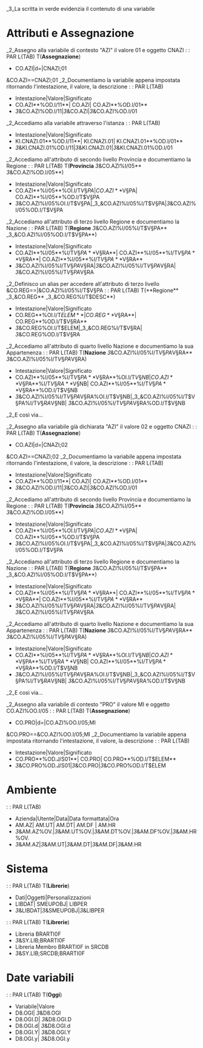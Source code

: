 _3_La scritta in verde evidenzia il contenuto di una variabile

# Attributi e Assegnazione
_2_Assegno alla variabile di contesto "AZI" il valore 01 e oggetto CNAZI
 :  : PAR L(TAB) T(**Assegnazione**)
- CO.AZI|d=|CNAZI;01

&CO.AZI==CNAZI;01
_2_Documentiamo la variabile appena impostata ritornando l'intestazione, il valore, la descrizione
 :  : PAR L(TAB)
- Intestazione|Valore|Significato
-  CO.AZI**%OD.I/11**| CO.AZI| CO.AZI**%OD.I/01**
- _3_&CO.AZI%OD.I/11|_3_&CO.AZI|_3_&CO.AZI%OD.I/01

_2_Accediamo alla variabile attraverso l'istanza
 :  : PAR L(TAB)
- Intestazione|Valore|Significato
-  KI.CNAZI.01**%OD.I/11**| KI.CNAZI.01| KI.CNAZI.01**%OD.I/01**
- _3_&KI.CNAZI.01%OD.I/11|_3_&KI.CNAZI.01|_3_&KI.CNAZI.01%OD.I/01

_2_Accediamo all'attributo di secondo livello Provincia e documentiamo la Regione
 :  : PAR L(TAB) T(**Provincia** _3_&CO.AZI%I/05** _3_&CO.AZI%OD.I/05**)
- Intestazione|Valore|Significato
-  CO.AZI**%I/05**%OI.I/T$V§PA| CO.AZI**%I/05**%I/T$V§PA| CO.AZI**%I/05**%OD.I/T$V§PA
- _3_&CO.AZI%I/05%OI.I/T$V§PA|_3_&CO.AZI%I/05%I/T$V§PA|_3_&CO.AZI%I/05%OD.I/T$V§PA

_2_Accediamo all'attributo di terzo livello Regione e documentiamo la Nazione
 :  : PAR L(TAB) T(**Regione** _3_&CO.AZI%I/05%I/T$V§PA** _3_&CO.AZI%I/05%OD.I/T$V§PA**)
- Intestazione|Valore|Significato
-  CO.AZI**%I/05**%I/T$V§PA**%OI.I/T$V§RA**| CO.AZI**%I/05**%I/T$V§PA**%I/T$V§RA**|    CO.AZI**%I/05**%I/T$V§PA**%OD.I/T$V§RA**
- _3_&CO.AZI%I/05%I/T$V§PA%OI.I/T$V§RA|_3_&CO.AZI%I/05%I/T$V§PA%I/T$V§RA|   _3_&CO.AZI%I/05%I/T$V§PA%OD.I/T$V§RA

_2_Definisco un alias per accedere all'attributo di terzo livello
&CO.REG==|&CO.AZI%I/05%I/T$V§PA
 :  : PAR L(TAB) T(**Regione** _3_&CO.REG** _3_&CO.REG%I/T$DESC**)
- Intestazione|Valore|Significato
-  CO.REG**%OI.I/T$ELEM**| CO.REG**%I/T$V§RA**|    CO.REG**%OD.I/T$V§RA**
- _3_&CO.REG%OI.I/T$ELEM|_3_&CO.REG%I/T$V§RA|   _3_&CO.REG%OD.I/T$V§RA


_2_Accediamo all'attributo di quarto livello Nazione e documentiamo la sua Appartenenza
 :  : PAR L(TAB) T(**Nazione** _3_&CO.AZI%I/05%I/T$V§PA%I/T$V§RA** _3_&CO.AZI%I/05%I/T$V§PA%OD.I/T$V§RA)
- Intestazione|Valore|Significato
-  CO.AZI**%I/05**%I/T$V§PA**%I/T$V§RA**%OI.I/T$V§NB| CO.AZI**%I/05**%I/T$V§PA**%I/T$V§RA**%I/T$V§NB|    CO.AZI**%I/05**%I/T$V§PA**%I/T$V§RA**%OD.I/T$V§NB
- _3_&CO.AZI%I/05%I/T$V§PA%I/T$V§RA%OI.I/T$V§NB|_3_&CO.AZI%I/05%I/T$V§PA%I/T$V§RA%I/T$V§NB|   _3_&CO.AZI%I/05%I/T$V§PA%I/T$V§RA%OD.I/T$V§NB

_2_E così via...

_2_Assegno alla variabile già dichiarata "AZI" il valore 02 e oggetto CNAZI
 :  : PAR L(TAB) T(**Assegnazione**)
- CO.AZI|d=|CNAZI;02

&CO.AZI==CNAZI;02
_2_Documentiamo la variabile appena impostata ritornando l'intestazione, il valore, la descrizione
 :  : PAR L(TAB)
- Intestazione|Valore|Significato
-  CO.AZI**%OD.I/11**| CO.AZI| CO.AZI**%OD.I/01**
- _3_&CO.AZI%OD.I/11|_3_&CO.AZI|_3_&CO.AZI%OD.I/01

_2_Accediamo all'attributo di secondo livello Provincia e documentiamo la Regione
 :  : PAR L(TAB) T(**Provincia** _3_&CO.AZI%I/05** _3_&CO.AZI%OD.I/05**)
- Intestazione|Valore|Significato
-  CO.AZI**%I/05**%OI.I/T$V§PA| CO.AZI**%I/05**%I/T$V§PA| CO.AZI**%I/05**%OD.I/T$V§PA
- _3_&CO.AZI%I/05%OI.I/T$V§PA|_3_&CO.AZI%I/05%I/T$V§PA|_3_&CO.AZI%I/05%OD.I/T$V§PA

_2_Accediamo all'attributo di terzo livello Regione e documentiamo la Nazione
 :  : PAR L(TAB) T(**Regione** _3_&CO.AZI%I/05%I/T$V§PA** _3_&CO.AZI%I/05%OD.I/T$V§PA**)
- Intestazione|Valore|Significato
-  CO.AZI**%I/05**%I/T$V§PA**%OI.I/T$V§RA**| CO.AZI**%I/05**%I/T$V§PA**%I/T$V§RA**|    CO.AZI**%I/05**%I/T$V§PA**%OD.I/T$V§RA**
- _3_&CO.AZI%I/05%I/T$V§PA%OI.I/T$V§RA|_3_&CO.AZI%I/05%I/T$V§PA%I/T$V§RA|   _3_&CO.AZI%I/05%I/T$V§PA%OD.I/T$V§RA

_2_Accediamo all'attributo di quarto livello Nazione e documentiamo la sua Appartenenza
 :  : PAR L(TAB) T(**Nazione** _3_&CO.AZI%I/05%I/T$V§PA%I/T$V§RA** _3_&CO.AZI%I/05%I/T$V§PA%OD.I/T$V§RA)
- Intestazione|Valore|Significato
-  CO.AZI**%I/05**%I/T$V§PA**%I/T$V§RA**%OI.I/T$V§NB| CO.AZI**%I/05**%I/T$V§PA**%I/T$V§RA**%I/T$V§NB|    CO.AZI**%I/05**%I/T$V§PA**%I/T$V§RA**%OD.I/T$V§NB
- _3_&CO.AZI%I/05%I/T$V§PA%I/T$V§RA%OI.I/T$V§NB|_3_&CO.AZI%I/05%I/T$V§PA%I/T$V§RA%I/T$V§NB|   _3_&CO.AZI%I/05%I/T$V§PA%I/T$V§RA%OD.I/T$V§NB

_2_E così via...

_2_Assegno alla variabile di contesto "PRO" il valore MI e oggetto CO.AZI%OO.I/05
 :  : PAR L(TAB) T(**Assegnazione**)
- CO.PRO|d=|CO.AZI%OO.I/05;MI

&CO.PRO==&CO.AZI%OO.I/05;MI
_2_Documentiamo la variabile appena impostata ritornando l'intestazione, il valore, la descrizione
 :  : PAR L(TAB)
- Intestazione|Valore|Significato
-  CO.PRO**%OD.J/S01**| CO.PRO| CO.PRO**%OD.I/T$ELEM**
- _3_&CO.PRO%OD.J/S01|_3_&CO.PRO|_3_&CO.PRO%OD.I/T$ELEM


# Ambiente
 :  : PAR L(TAB)
- Azienda|Utente|Data|Data formattata|Ora
-  AM.AZ| AM.UT| AM.DT| AM.DF | AM.HR
- _3_&AM.AZ%OV.|_3_&AM.UT%OV.|_3_&AM.DT%OV.|_3_&AM.DF%OV.|_3_&AM.HR%OV.
- _3_&AM.AZ|_3_&AM.UT|_3_&AM.DT|_3_&AM.DF|_3_&AM.HR


# Sistema
 :  : PAR L(TAB) T(**Librerie**)
- Dati|Oggetti|Personalizzazioni
-  LIBDAT| SMEUPOBJ| LIBPER
- _3_&LIBDAT|_3_&SMEUPOBJ|_3_&LIBPER

 :  : PAR L(TAB) T(**Librerie**)
-  Libreria BRARTI0F
- _3_&SY.LIB;BRARTI0F
-  Libreria Membro BRARTI0F in SRCDB
- _3_&SY.LIB;SRCDB;BRARTI0F


# Date variabili
 :  : PAR L(TAB) T(**Oggi**)
- Variabile|Valore
-  D8.OGI| _3_&D8.OGI
-  D8.OGI.D| _3_&D8.OGI.D
-  D8.OGI.d| _3_&D8.OGI.d
-  D8.OGI.Y| _3_&D8.OGI.Y
-  D8.OGI.y| _3_&D8.OGI.y

